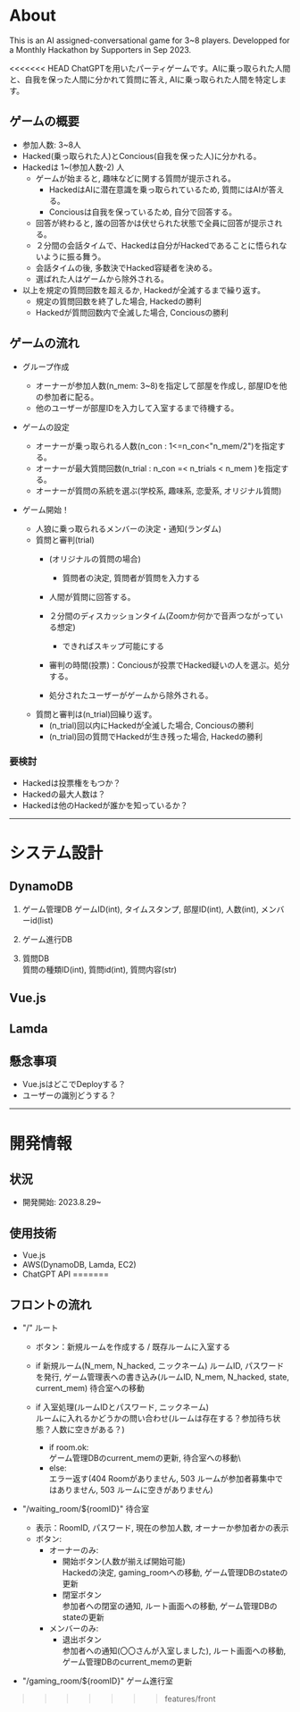 # About
This is an AI assigned-conversational game for 3~8 players. Developped for a Monthly Hackathon by Supporters in Sep 2023.

<<<<<<< HEAD
ChatGPTを用いたパーティゲームです。AIに乗っ取られた人間と、自我を保った人間に分かれて質問に答え, AIに乗っ取られた人間を特定します。

## ゲームの概要
- 参加人数: 3~8人
- Hacked(乗っ取られた人)とConcious(自我を保った人)に分かれる。
- Hackedは 1~(参加人数-2) 人
    - ゲームが始まると, 趣味などに関する質問が提示される。
        - HackedはAIに潜在意識を乗っ取られているため, 質問にはAIが答える。
        - Conciousは自我を保っているため, 自分で回答する。
    - 回答が終わると, 誰の回答かは伏せられた状態で全員に回答が提示される。
    - ２分間の会話タイムで、Hackedは自分がHackedであることに悟られないように振る舞う。
    - 会話タイムの後, 多数決でHacked容疑者を決める。
    - 選ばれた人はゲームから除外される。
- 以上を規定の質問回数を超えるか, Hackedが全滅するまで繰り返す。
    - 規定の質問回数を終了した場合, Hackedの勝利
    - Hackedが質問回数内で全滅した場合, Conciousの勝利

## ゲームの流れ
- グループ作成
    - オーナーが参加人数(n_mem: 3~8)を指定して部屋を作成し, 部屋IDを他の参加者に配る。
    - 他のユーザーが部屋IDを入力して入室するまで待機する。

- ゲームの設定
    - オーナーが乗っ取られる人数(n_con : 1<=n_con<"n_mem/2")を指定する。
    - オーナーが最大質問回数(n_trial : n_con =< n_trials < n_mem )を指定する。
    - オーナーが質問の系統を選ぶ(学校系, 趣味系, 恋愛系, オリジナル質問)

- ゲーム開始！
    - 人狼に乗っ取られるメンバーの決定・通知(ランダム)
    - 質問と審判(trial)
        - (オリジナルの質問の場合)
            - 質問者の決定, 質問者が質問を入力する
        - 人間が質問に回答する。

        - ２分間のディスカッションタイム(Zoomか何かで音声つながっている想定)
            - できればスキップ可能にする
        - 審判の時間(投票)：Conciousが投票でHacked疑いの人を選ぶ。処分する。
        - 処分されたユーザーがゲームから除外される。
    - 質問と審判は(n_trial)回繰り返す。
        - (n_trial)回以内にHackedが全滅した場合, Conciousの勝利
        - (n_trial)回の質問でHackedが生き残った場合, Hackedの勝利

### 要検討
- Hackedは投票権をもつか？
- Hackedの最大人数は？
- Hackedは他のHackedが誰かを知っているか？

---
# システム設計
## DynamoDB
1. ゲーム管理DB
ゲームID(int), タイムスタンプ, 部屋ID(int), 人数(int), メンバーid(list)
2. ゲーム進行DB

3. 質問DB\
質問の種類ID(int), 質問id(int), 質問内容(str)

## Vue.js
## Lamda


## 懸念事項
- Vue.jsはどこでDeployする？
- ユーザーの識別どうする？        

---
# 開発情報
## 状況
- 開発開始: 2023.8.29~

## 使用技術
- Vue.js
- AWS(DynamoDB, Lamda, EC2)
- ChatGPT API
=======

## フロントの流れ
- "/" ルート
    - ボタン：新規ルームを作成する / 既存ルームに入室する
    - if 新規ルーム(N_mem, N_hacked, ニックネーム)
        ルームID, パスワードを発行, ゲーム管理表への書き込み(ルームID, N_mem, N_hacked, state, current_mem)
        待合室への移動

    - if 入室処理(ルームIDとパスワード, ニックネーム) \
        ルームに入れるかどうかの問い合わせ(ルームは存在する？参加待ち状態？人数に空きがある？)
        - if room.ok:\
            ゲーム管理DBのcurrent_memの更新, 待合室への移動\
        - else: \
            エラー返す(404 Roomがありません, 503 ルームが参加者募集中ではありません, 503 ルームに空きがありません)


- "/waiting_room/${roomID}" 待合室
    - 表示：RoomID, パスワード, 現在の参加人数, オーナーか参加者かの表示
    - ボタン: 
        - オーナーのみ: 
            - 開始ボタン(人数が揃えば開始可能)\
                Hackedの決定, gaming_roomへの移動, ゲーム管理DBのstateの更新
            - 閉室ボタン\
                参加者への閉室の通知, ルート画面への移動, ゲーム管理DBのstateの更新
        - メンバーのみ:
            - 退出ボタン\
                参加者への通知(〇〇さんが入室しました), ルート画面への移動, ゲーム管理DBのcurrent_memの更新

- "/gaming_room/${roomID}" ゲーム進行室
>>>>>>> features/front

